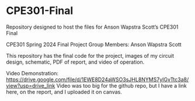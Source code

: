 # CPE301-Final
Repository designed to host the files for Anson Wapstra Scott’s CPE301 Final

CPE301 Spring 2024 Final Project
Group Members:
Anson Wapstra Scott

This repository has the final code for the project, images of my circuit design, schematic, PDF of report, and video of operation.

Video Demonstration: https://drive.google.com/file/d/1EWE8D24aWSO3sJHL8NYMS7yIGvTtc3a8/view?usp=drive_link
Video was too big for the github repo, but I have a link here, on the report, and I uploaded it on canvas.
